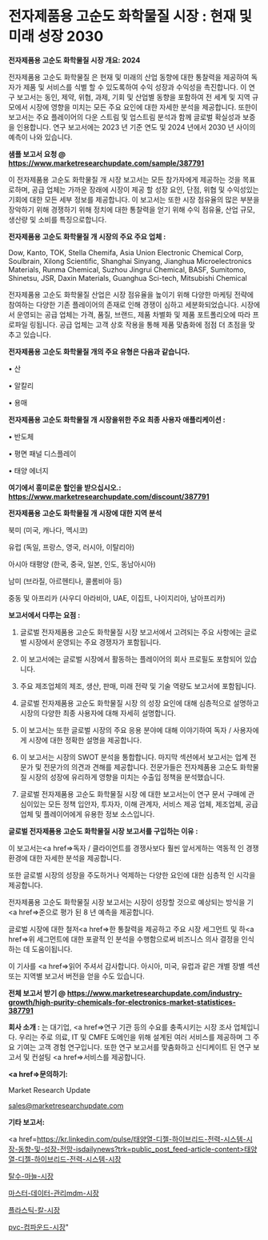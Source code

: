 # 전자제품용 고순도 화학물질 시장 : 현재 및 미래 성장 2030

<strong>전자제품용 고순도 화학물질 시장 개요: 2024</strong>

전자제품용 고순도 화학물질 은 현재 및 미래의 산업 동향에 대한 통찰력을 제공하여 독자가 제품 및 서비스를 식별 할 수 있도록하여 수익 성장과 수익성을 촉진합니다. 이 연구 보고서는 동인, 제약, 위협, 과제, 기회 및 산업별 동향을 포함하여 전 세계 및 지역 규모에서 시장에 영향을 미치는 모든 주요 요인에 대한 자세한 분석을 제공합니다. 또한이 보고서는 주요 플레이어의 다운 스트림 및 업스트림 분석과 함께 글로벌 확실성과 보증을 인용합니다. 연구 보고서에는 2023 년 기준 연도 및 2024 년에서 2030 년 사이의 예측이 나와 있습니다.



<strong>샘플 보고서 요청 @ <a href=https://www.marketresearchupdate.com/sample/387791>https://www.marketresearchupdate.com/sample/387791</a></strong>

이 전자제품용 고순도 화학물질 개 시장 보고서는 모든 참가자에게 제공하는 것을 목표로하며, 공급 업체는 가까운 장래에 시장이 제공 할 성장 요인, 단점, 위협 및 수익성있는 기회에 대한 모든 세부 정보를 제공합니다. 이 보고서는 또한 시장 점유율의 많은 부분을 장악하기 위해 경쟁하기 위해 정치에 대한 통찰력을 얻기 위해 수익 점유율, 산업 규모, 생산량 및 소비를 특징으로합니다.



<strong>전자제품용 고순도 화학물질 개 시장의 주요 주요 업체 :</strong>

Dow, Kanto, TOK, Stella Chemifa, Asia Union Electronic Chemical Corp, Soulbrain, Xilong Scientific, Shanghai Sinyang, Jianghua Microelectronics Materials, Runma Chemical, Suzhou Jingrui Chemical, BASF, Sumitomo, Shinetsu, JSR, Daxin Materials, Guanghua Sci-tech, Mitsubishi Chemical

전자제품용 고순도 화학물질 산업은 시장 점유율을 높이기 위해 다양한 마케팅 전략에 참여하는 다양한 기존 플레이어의 존재로 인해 경쟁이 심하고 세분화되었습니다. 시장에서 운영되는 공급 업체는 가격, 품질, 브랜드, 제품 차별화 및 제품 포트폴리오에 따라 프로파일 링됩니다. 공급 업체는 고객 상호 작용을 통해 제품 맞춤화에 점점 더 초점을 맞추고 있습니다.



<strong>전자제품용 고순도 화학물질 개의 주요 유형은 다음과 같습니다.</strong>

• 산

• 알칼리

• 용매



<strong>전자제품용 고순도 화학물질 개 시장을위한 주요 최종 사용자 애플리케이션 :</strong>

• 반도체

• 평면 패널 디스플레이

• 태양 에너지



<strong>여기에서 흥미로운 할인을 받으십시오.: <a href=https://www.marketresearchupdate.com/discount/387791>https://www.marketresearchupdate.com/discount/387791</a></strong>



<strong>전자제품용 고순도 화학물질 개 시장에 대한 지역 분석</strong>

북미 (미국, 캐나다, 멕시코)

유럽 (독일, 프랑스, 영국, 러시아, 이탈리아)

아시아 태평양 (한국, 중국, 일본, 인도, 동남아시아)

남미 (브라질, 아르헨티나, 콜롬비아 등)

중동 및 아프리카 (사우디 아라비아, UAE, 이집트, 나이지리아, 남아프리카)



<strong>보고서에서 다루는 요점 :</strong>

1. 글로벌 전자제품용 고순도 화학물질 시장 보고서에서 고려되는 주요 사항에는 글로벌 시장에서 운영되는 주요 경쟁자가 포함됩니다.

2. 이 보고서에는 글로벌 시장에서 활동하는 플레이어의 회사 프로필도 포함되어 있습니다.

3. 주요 제조업체의 제조, 생산, 판매, 미래 전략 및 기술 역량도 보고서에 포함됩니다.

4. 글로벌 전자제품용 고순도 화학물질 시장 의 성장 요인에 대해 심층적으로 설명하고 시장의 다양한 최종 사용자에 대해 자세히 설명합니다.

5. 이 보고서는 또한 글로벌 시장의 주요 응용 분야에 대해 이야기하여 독자 / 사용자에게 시장에 대한 정확한 설명을 제공합니다.

6. 이 보고서는 시장의 SWOT 분석을 통합합니다. 마지막 섹션에서 보고서는 업계 전문가 및 전문가의 의견과 견해를 제공합니다. 전문가들은 전자제품용 고순도 화학물질 시장의 성장에 유리하게 영향을 미치는 수출입 정책을 분석했습니다.

7. 글로벌 전자제품용 고순도 화학물질 시장 에 대한 보고서는이 연구 문서 구매에 관심이있는 모든 정책 입안자, 투자자, 이해 관계자, 서비스 제공 업체, 제조업체, 공급 업체 및 플레이어에게 유용한 정보 소스입니다.



<strong>글로벌 전자제품용 고순도 화학물질 시장 보고서를 구입하는 이유 :</strong>

이 보고서는<a href=>독자 / 클</a>라이언트를 경쟁사보다 훨씬 앞서게하는 역동적 인 경쟁 환경에 대한 자세한 분석을 제공합니다.

또한 글로벌 시장의 성장을 주도하거나 억제하는 다양한 요인에 대한 심층적 인 시각을 제공합니다.

전자제품용 고순도 화학물질 시장 보고서는 시장이 성장할 것으로 예상되는 방식을 기<a href=>준으로</a> 평가 된 8 년 예측을 제공합니다.

글로벌 시장에 대한 철저<a href=>한 통찰력</a>을 제공하고 주요 시장 세그먼트 및 하<a href=>위 세그</a>먼트에 대한 포괄적 인 분석을 수행함으로써 비즈니스 의사 결정을 인식하는 데 도움이됩니다.

이 기사를 <a href=>읽어 주</a>셔서 감사합니다. 아시아, 미국, 유럽과 같은 개별 장별 섹션 또는 지역별 보고서 버전을 얻을 수도 있습니다.



<strong>전체 보고서 받기 @ <a href=https://www.marketresearchupdate.com/industry-growth/high-purity-chemicals-for-electronics-market-statistices-387791>https://www.marketresearchupdate.com/industry-growth/high-purity-chemicals-for-electronics-market-statistices-387791</a></strong>



<strong>회사 소개 :</strong>
는 대기업, <a href=>연구 기</a>관 등의 수요를 충족시키는 시장 조사 업체입니다. 우리는 주로 의료, IT 및 CMFE 도메인을 위해 설계된 여러 서비스를 제공하며 그 주요 기여는 고객 경험 연구입니다. 또한 연구 보고서를 맞춤화하고 신디케이트 된 연구 보고서 및 컨설팅 <a href=>서비</a>스를 제공합니다.



<strong><a href=>문의하기:</a></strong>

Market Research Update

sales@marketresearchupdate.com



<strong>기타 보고서:</strong>

<a href=https://kr.linkedin.com/pulse/태양열-디젤-하이브리드-전력-시스템-시장-동향-및-성장-전망-isdailynews?trk=public_post_feed-article-content>태양열-디젤-하이브리드-전력-시스템-시장</a>

<a href=https://www.linkedin.com/pulse/탈수-마늘-시장-진입-전략-및-위험-평가2029년-survey-spotlight-pro-24-analysis/>탈수-마늘-시장</a>

<a href=https://www.linkedin.com/pulse/마스터-데이터-관리mdm-시장-세분화-연구-및-목표-고객2029년-raw5f/>마스터-데이터-관리mdm-시장</a>

<a href=https://www.linkedin.com/pulse/플라스틱-칼-시장-규모-및-성장-2023-analytics-avenue-adventures-24-ana-kxpvf/>플라스틱-칼-시장</a>

<a href=https://www.linkedin.com/pulse/pvc-컴파운드-시장-세분화-연구-및-목표-고객2030년-analytics-avenue-adventures-24-ana-6qyvf/>pvc-컴파운드-시장</a>"
